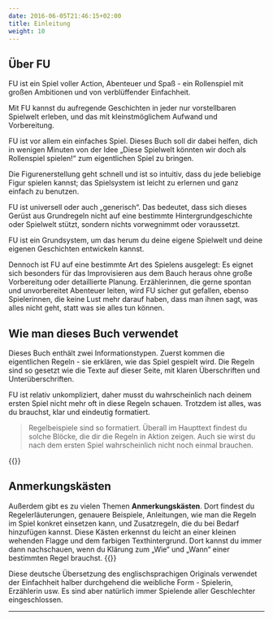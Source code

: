 ```yaml
---
date: 2016-06-05T21:46:15+02:00
title: Einleitung
weight: 10
---
```

## Über FU
FU ist ein Spiel voller Action, Abenteuer und Spaß - ein Rollenspiel mit großen Ambitionen und von verblüffender Einfachheit.

Mit FU kannst du aufregende Geschichten in jeder nur vorstellbaren Spielwelt erleben, und das mit kleinstmöglichem Aufwand und Vorbereitung.

FU ist vor allem ein einfaches Spiel. Dieses Buch soll dir dabei helfen, dich in wenigen Minuten von der Idee „Diese Spielwelt könnten wir doch als Rollenspiel spielen!“ zum eigentlichen Spiel zu bringen.

Die Figurenerstellung geht schnell und ist so intuitiv, dass du jede beliebige Figur spielen kannst;  das Spielsystem ist leicht zu erlernen und ganz einfach zu benutzen.

FU ist universell oder auch „generisch“. Das bedeutet, dass sich dieses Gerüst aus Grundregeln nicht auf eine bestimmte Hintergrundgeschichte oder Spielwelt stützt, sondern nichts vorwegnimmt oder voraussetzt.

FU ist ein Grundsystem, um das herum du deine eigene Spielwelt und deine eigenen Geschichten entwickeln kannst.

Dennoch ist FU auf eine bestimmte Art des Spielens ausgelegt: Es eignet sich besonders für das Improvisieren aus dem Bauch heraus ohne große Vorbereitung oder detaillierte Planung. Erzählerinnen, die gerne spontan und unvorbereitet Abenteuer leiten, wird FU sicher gut gefallen, ebenso Spielerinnen, die keine Lust mehr darauf haben, dass man ihnen sagt, was alles nicht geht, statt was sie alles tun können.


## Wie man dieses Buch verwendet
Dieses Buch enthält zwei Informationstypen. Zuerst kommen die eigentlichen Regeln - sie erklären, wie das Spiel gespielt wird. Die Regeln sind so gesetzt wie die Texte auf dieser Seite, mit klaren Überschriften und Unterüberschriften.

FU ist relativ unkompliziert, daher musst du wahrscheinlich nach deinem ersten Spiel nicht mehr oft in diese Regeln schauen. Trotzdem ist alles, was du brauchst, klar und eindeutig formatiert.

> Regelbeispiele sind so formatiert. Überall im Haupttext findest du solche Blöcke, die dir die Regeln in Aktion zeigen. Auch sie wirst du nach dem ersten Spiel wahrscheinlich nicht noch einmal brauchen.

{{<note>}}
## Anmerkungskästen
Außerdem gibt es zu vielen Themen **Anmerkungskästen**. Dort findest du Regelerläuterungen, genauere Beispiele, Anleitungen, wie man die Regeln im Spiel konkret einsetzen kann, und Zusatzregeln, die du bei Bedarf hinzufügen kannst. Diese Kästen erkennst du leicht an einer kleinen wehenden Flagge und dem farbigen Texthintergrund. Dort kannst du immer dann nachschauen, wenn du Klärung zum „Wie“ und „Wann“ einer bestimmten Regel brauchst.
{{</note>}}

Diese deutsche Übersetzung des englischsprachigen Originals verwendet der Einfachheit halber durchgehend die weibliche Form - Spielerin, Erzählerin usw. Es sind aber natürlich immer Spielende aller Geschlechter eingeschlossen.

---
